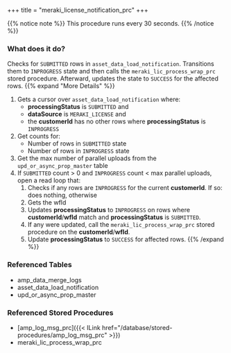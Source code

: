 +++
title = "meraki_license_notification_prc"
+++

{{% notice note %}}
This procedure runs every 30 seconds.
{{% /notice %}}

### What does it do?
Checks for `SUBMITTED` rows in `asset_data_load_notification`. Transitions them to `INPROGRESS` state and then calls the `meraki_lic_process_wrap_prc` stored procedure. Afterward, updates the state to `SUCCESS` for the affected rows.
{{% expand "More Details" %}}
1. Gets a cursor over `asset_data_load_notification` where:
   - **processingStatus** is `SUBMITTED` and
   - **dataSource** is `MERAKI_LICENSE` and
   - the **customerId** has no other rows where **processingStatus** is `INPROGRESS`
2. Get counts for:
   - Number of rows in `SUBMITTED` state
   - Number of rows in `INPROGRESS` state
3. Get the max number of parallel uploads from the `upd_or_async_prop_master` table
4. If `SUBMITTED` count > 0 and `INPROGRESS` count < max parallel uploads, open a read loop that:
   1. Checks if any rows are `INPROGRESS` for the current **customerId**. If so: does nothing, otherwise
   2. Gets the wfId
   3. Updates **processingStatus** to `INPROGRESS` on rows where **customerId**/**wfId** match and **processingStatus** is `SUBMITTED`.
   4. If any were updated, call the `meraki_lic_process_wrap_prc` stored procedure on the **customerId**/**wfId**.
   5. Update **processingStatus** to `SUCCESS` for affected rows.
{{% /expand %}}

### Referenced Tables
- amp_data_merge_logs
- asset_data_load_notification
- upd_or_async_prop_master

### Referenced Stored Procedures
- [amp_log_msg_prc]({{< ILink href="/database/stored-procedures/amp_log_msg_prc" >}})
- meraki_lic_process_wrap_prc
